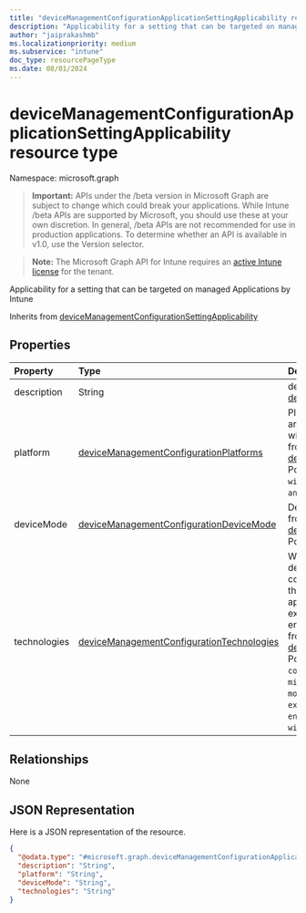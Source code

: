 ```yaml
---
title: "deviceManagementConfigurationApplicationSettingApplicability resource type"
description: "Applicability for a setting that can be targeted on managed Applications by Intune"
author: "jaiprakashmb"
ms.localizationpriority: medium
ms.subservice: "intune"
doc_type: resourcePageType
ms.date: 08/01/2024
---
```


# deviceManagementConfigurationApplicationSettingApplicability resource type

Namespace: microsoft.graph

> **Important:** APIs under the /beta version in Microsoft Graph are subject to change which could break your applications. While Intune /beta APIs are supported by Microsoft, you should use these at your own discretion. In general, /beta APIs are not recommended for use in production applications. To determine whether an API is available in v1.0, use the Version selector.

> **Note:** The Microsoft Graph API for Intune requires an [active Intune license](https://go.microsoft.com/fwlink/?linkid=839381) for the tenant.

Applicability for a setting that can be targeted on managed Applications by Intune


Inherits from [deviceManagementConfigurationSettingApplicability](../resources/intune-deviceconfigv2-devicemanagementconfigurationsettingapplicability.md)

## Properties
|Property|Type|Description|
|:---|:---|:---|
|description|String|description of the setting Inherited from [deviceManagementConfigurationSettingApplicability](../resources/intune-deviceconfigv2-devicemanagementconfigurationsettingapplicability.md)|
|platform|[deviceManagementConfigurationPlatforms](../resources/intune-deviceconfigv2-devicemanagementconfigurationplatforms.md)|Platform setting can be applied on. Posible values are: none, android, androidEnterprise, iOs, macOs, windows10X, windows10, aosp, and linux. Inherited from [deviceManagementConfigurationSettingApplicability](../resources/intune-deviceconfigv2-devicemanagementconfigurationsettingapplicability.md). Possible values are: `none`, `android`, `iOS`, `macOS`, `windows10X`, `windows10`, `linux`, `unknownFutureValue`, `androidEnterprise`, `aosp`, `visionOS`, `tvOS`.|
|deviceMode|[deviceManagementConfigurationDeviceMode](../resources/intune-deviceconfigv2-devicemanagementconfigurationdevicemode.md)|Device Mode that setting can be applied on Inherited from [deviceManagementConfigurationSettingApplicability](../resources/intune-deviceconfigv2-devicemanagementconfigurationsettingapplicability.md). Possible values are: `none`, `kiosk`.|
|technologies|[deviceManagementConfigurationTechnologies](../resources/intune-deviceconfigv2-devicemanagementconfigurationtechnologies.md)|Which technology channels this setting can be deployed through. Posible values are: none, mdm, configManager, intuneManagementExtension, thirdParty, documentGateway, appleRemoteManagement, microsoftSense, exchangeOnline, edgeMam, linuxMdm, extensibility, enrollment, endpointPrivilegeManagement. Inherited from [deviceManagementConfigurationSettingApplicability](../resources/intune-deviceconfigv2-devicemanagementconfigurationsettingapplicability.md). Possible values are: `none`, `mdm`, `windows10XManagement`, `configManager`, `appleRemoteManagement`, `microsoftSense`, `exchangeOnline`, `mobileApplicationManagement`, `linuxMdm`, `extensibility`, `enrollment`, `endpointPrivilegeManagement`, `unknownFutureValue`, `windowsOsRecovery`, `android`.|

## Relationships
None

## JSON Representation
Here is a JSON representation of the resource.
<!-- {
  "blockType": "resource",
  "@odata.type": "microsoft.graph.deviceManagementConfigurationApplicationSettingApplicability"
}
-->
``` json
{
  "@odata.type": "#microsoft.graph.deviceManagementConfigurationApplicationSettingApplicability",
  "description": "String",
  "platform": "String",
  "deviceMode": "String",
  "technologies": "String"
}
```